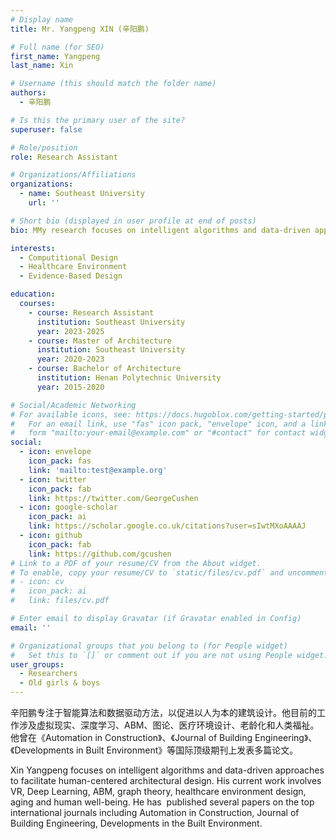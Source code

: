 ```yaml
---
# Display name
title: Mr. Yangpeng XIN (辛阳鹏)

# Full name (for SEO)
first_name: Yangpeng
last_name: Xin

# Username (this should match the folder name)
authors:
  - 辛阳鹏 

# Is this the primary user of the site?
superuser: false

# Role/position
role: Research Assistant

# Organizations/Affiliations
organizations:
  - name: Southeast University
    url: ''

# Short bio (displayed in user profile at end of posts)
bio: MMy research focuses on intelligent algorithms and data-driven approaches to facilitate human-centered architectural design. My current work involves VR, Deep Learning, ABM, graph theory, healthcare environment design, aging and human well-being. I have  published several papers on the top international journals including Automation in Construction, Journal of Building Engineering, Developments in the Built Environment.

interests:
  - Computitional Design
  - Healthcare Environment
  - Evidence-Based Design

education:
  courses:
    - course: Research Assistant
      institution: Southeast University
      year: 2023-2025
    - course: Master of Architecture
      institution: Southeast University
      year: 2020-2023
    - course: Bachelor of Architecture 
      institution: Henan Polytechnic University
      year: 2015-2020

# Social/Academic Networking
# For available icons, see: https://docs.hugoblox.com/getting-started/page-builder/#icons
#   For an email link, use "fas" icon pack, "envelope" icon, and a link in the
#   form "mailto:your-email@example.com" or "#contact" for contact widget.
social:
  - icon: envelope
    icon_pack: fas
    link: 'mailto:test@example.org'
  - icon: twitter
    icon_pack: fab
    link: https://twitter.com/GeorgeCushen
  - icon: google-scholar
    icon_pack: ai
    link: https://scholar.google.co.uk/citations?user=sIwtMXoAAAAJ
  - icon: github
    icon_pack: fab
    link: https://github.com/gcushen
# Link to a PDF of your resume/CV from the About widget.
# To enable, copy your resume/CV to `static/files/cv.pdf` and uncomment the lines below.
# - icon: cv
#   icon_pack: ai
#   link: files/cv.pdf

# Enter email to display Gravatar (if Gravatar enabled in Config)
email: ''

# Organizational groups that you belong to (for People widget)
#   Set this to `[]` or comment out if you are not using People widget.
user_groups:
  - Researchers
  - Old girls & boys
---
```


辛阳鹏专注于智能算法和数据驱动方法，以促进以人为本的建筑设计。他目前的工作涉及虚拟现实、深度学习、ABM、图论、医疗环境设计、老龄化和人类福祉。他曾在《Automation in Construction》、《Journal of Building Engineering》、《Developments in Built Environment》等国际顶级期刊上发表多篇论文。

Xin Yangpeng focuses on intelligent algorithms and data-driven approaches to facilitate human-centered architectural design. His current work involves VR, Deep Learning, ABM, graph theory, healthcare environment design, aging and human well-being. He has  published several papers on the top international journals including Automation in Construction, Journal of Building Engineering, Developments in the Built Environment.
